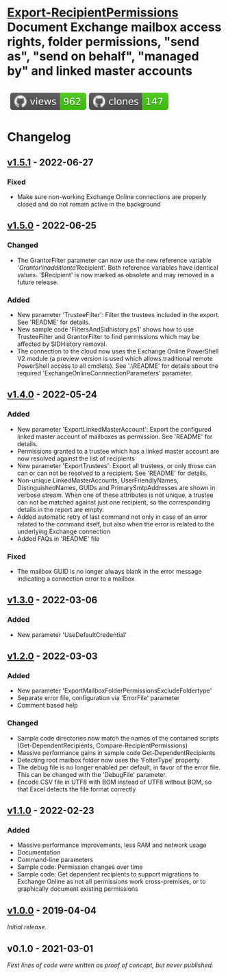 <!-- omit in toc -->
# **<a href="https://github.com/GruberMarkus/Export-RecipientPermissions" target="_blank">Export-RecipientPermissions</a>**<br>Document Exchange mailbox access rights, folder permissions, "send as", "send on behalf", "managed by" and linked master accounts<br><!--XXXRemoveWhenBuildingXXX<a href="https://github.com/GruberMarkus/Export-RecipientPermissions/releases" target="_blank"><img src="https://img.shields.io/badge/this%20release-XXXVersionStringXXX-informational" alt=""></a> XXXRemoveWhenBuildingXXX--><a href="https://github.com/GruberMarkus/Export-RecipientPermissions" target="_blank"><img src="https://img.shields.io/github/license/GruberMarkus/Export-RecipientPermissions" alt=""></a> <a href="https://github.com/GruberMarkus/Export-RecipientPermissions/releases" target="_blank"><img src="https://img.shields.io/github/v/release/GruberMarkus/Export-RecipientPermissions?display_name=tag&include_prereleases&sort=semver&label=latest%20release&color=informational" alt="" data-external="1"></a> <a href="https://github.com/GruberMarkus/Export-RecipientPermissions/issues" target="_blank"><img src="https://img.shields.io/github/issues/GruberMarkus/Export-RecipientPermissions" alt="" data-external="1"></a><br><a href="https://github.com/sponsors/GruberMarkus" target="_blank"><img src="https://img.shields.io/badge/sponsor-white?logo=githubsponsors" alt=""></a> <img src="https://raw.githubusercontent.com/GruberMarkus/my-traffic2badge/traffic/traffic-Export-RecipientPermissions/views.svg" alt="" data-external="1"> <img src="https://raw.githubusercontent.com/GruberMarkus/my-traffic2badge/traffic/traffic-Export-RecipientPermissions/clones.svg" alt="" data-external="1"> <a href="https://github.com/GruberMarkus/Export-RecipientPermissions/releases" target="_blank"><img src="https://img.shields.io/github/downloads/GruberMarkus/Export-RecipientPermissions/total" alt="" data-external="1"></a> <a href="https://github.com/GruberMarkus/Export-RecipientPermissions/network/members" target="_blank"><img src="https://img.shields.io/github/forks/GruberMarkus/Export-RecipientPermissions" alt="" data-external="1"></a> <a href="https://github.com/GruberMarkus/Export-RecipientPermissions/stargazers" target="_blank"><img src="https://img.shields.io/github/stars/GruberMarkus/Export-RecipientPermissions" alt="" data-external="1"></a>  

# Changelog

## <a href="https://github.com/GruberMarkus/Export-RecipientPermissions/releases/tag/v1.5.1" target="_blank">v1.5.1</a> - 2022-06-27
### Fixed
- Make sure non-working Exchange Online connections are properly closed and do not remain active in the background

## <a href="https://github.com/GruberMarkus/Export-RecipientPermissions/releases/tag/v1.5.0" target="_blank">v1.5.0</a> - 2022-06-25
### Changed
- The GrantorFilter parameter can now use the new reference variable '$Grantor' in addition to '$Recipient'. Both reference variables have identical values. '$Recipient' is now marked as obsolete and may removed in a future release.
### Added
- New parameter 'TrusteeFilter': Filter the trustees included in the export. See 'README' for details.
- New sample code 'FiltersAndSidhistory.ps1' shows how to use TrusteeFilter and GrantorFilter to find permissions which may be affected by SIDHistory removal.
- The connection to the cloud now uses the Exchange Online PowerShell V2 module (a preview version is used which allows traditional remote PowerShell access to all cmdlets). See '.\README' for details about the required 'ExchangeOnlineConnnectionParameters' parameter.

## <a href="https://github.com/GruberMarkus/Export-RecipientPermissions/releases/tag/v1.4.0" target="_blank">v1.4.0</a> - 2022-05-24
### Added
- New parameter 'ExportLinkedMasterAccount': Export the configured linked master account of mailboxes as permission. See 'README' for details.
- Permissions granted to a trustee which has a linked master account are now resolved against the list of recipients
- New parameter 'ExportTrustees': Export all trustees, or only those can can or can not be resolved to a recipient. See 'README' for details.
- Non-unique LinkedMasterAccounts, UserFriendlyNames, DistinguishedNames, GUIDs and PrimarySmtpAddresses are shown in verbose stream. When one of these attributes is not unique, a trustee can not be matched against just one recipient, so the corresponding details in the report are empty.
- Added automatic retry of last command not only in case of an error related to the command itself, but also when the error is related to the underlying Exchange connection
- Added FAQs in 'README' file
### Fixed
- The mailbox GUID is no longer always blank in the error message indicating a connection error to a mailbox

## <a href="https://github.com/GruberMarkus/Export-RecipientPermissions/releases/tag/v1.3.0" target="_blank">v1.3.0</a> - 2022-03-06
### Added
- New parameter 'UseDefaultCredential'

## <a href="https://github.com/GruberMarkus/Export-RecipientPermissions/releases/tag/v1.2.0" target="_blank">v1.2.0</a> - 2022-03-03
### Added
- New parameter 'ExportMailboxFolderPermissionsExcludeFoldertype'
- Separate error file, configuration via 'ErrorFile' parameter
- Comment based help
### Changed
- Sample code directories now match the names of the contained scripts (Get-DependentRecipients, Compare-RecipientPermissions)
- Massive performance gains in sample code Get-DependentRecipients
- Detecting root mailbox folder now uses the 'FolterType' property
- The debug file is no longer enabled per default, in favor of the error file. This can be changed with the 'DebugFile' parameter.
- Encode CSV file in UTF8 with BOM instead of UTF8 without BOM, so that Excel detects the file format correctly

## <a href="https://github.com/GruberMarkus/Export-RecipientPermissions/releases/tag/v1.1.0" target="_blank">v1.1.0</a> - 2022-02-23
### Added
- Massive performance improvements, less RAM and network usage
- Documentation
- Command-line parameters
- Sample code: Permission changes over time
- Sample code: Get dependent recipients to support migrations to Exchange Online as not all permissions work cross-premises, or to graphically document existing permissions

## <a href="https://github.com/GruberMarkus/Export-RecipientPermissions/releases/tag/v1.0.0" target="_blank">v1.0.0</a> - 2019-04-04
_Initial release._

## v0.1.0 - 2021-03-01
_First lines of code were written as proof of concept, but never published._

